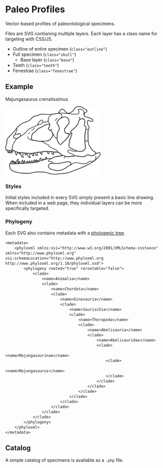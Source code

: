 # Paleo Profiles
Vector-based profiles of paleontological specimens.

Files are SVG contianing multiple layers. Each layer has a class name for targeting with CSS/JS.

* Outline of entire specimen (`class="outline"`)
* Full specimen (`class="skull"`)
  * Base layer (`class="base"`)
* Teeth (`class="teeth"`)
* Fenestrae (`class="fenestrae"`)

## Example
Majungasaurus crenatissimus

<img src="https://raw.githubusercontent.com/zooley/paleoprofiles/master/animalia/dinosauria/Majungasaurus-crenatissimus.svg?sanitize=true" width="300" alt="Majungasaurus crenatissimus" />

### Styles

Initial styles included in every SVG simply present a basic line drawing. When included in a web page, they individual layers can be more specifically targeted.

### Phylogeny

Each SVG also contains metadata with a [phylogenic tree](http://www.phyloxml.org).

```
<metadata>
    <phyloxml xmlns:xsi="http://www.w3.org/2001/XMLSchema-instance" xmlns="http://www.phyloxml.org" xsi:schemaLocation="http://www.phyloxml.org http://www.phyloxml.org/1.10/phyloxml.xsd">
        <phylogeny rooted="true" rerootable="false">
            <clade>
                <name>Animalia</name>
                <clade>
                    <name>Chordata</name>
                    <clade>
                        <name>Dinosauria</name>
                        <clade>
                            <name>Saurischia</name>
                            <clade>
                                <name>Theropoda</name>
                                <clade>
                                    <name>Abelisauria</name>
                                    <clade>
                                        <name>Abelisauridae</name>
                                        <clade>
                                            <name>Majungasaurinae</name>
                                            <clade>
                                                <name>Majungasaurus</name>
                                            </clade>
                                        </clade>
                                    </clade>
                                </clade>
                            </clade>
                        </clade>
                    </clade>
                </clade>
            </clade>
        </phylogeny>
    </phyloxml>
</metadata>
```

## Catalog

A simple catalog of specimens is available as a `.php` file.